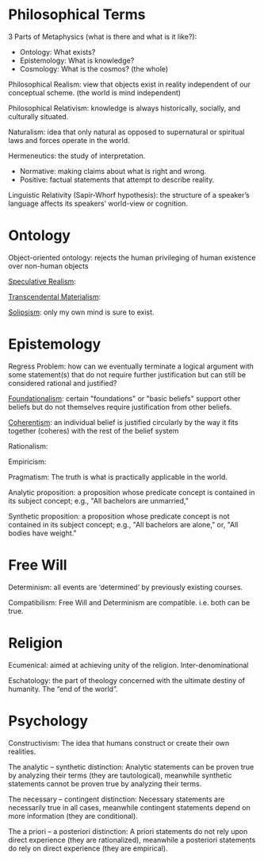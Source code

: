 # Philosophical Terms
3 Parts of Metaphysics (what is there and what is it like?):
* Ontology: What exists?
* Epistemology: What is knowledge?
* Cosmology: What is the cosmos? (the whole)


Philosophical Realism: view that objects exist in reality independent of our conceptual scheme. (the world is mind independent)

Philosophical Relativism: knowledge is always historically, socially, and culturally situated.

Naturalism: idea that only natural as opposed to supernatural or spiritual laws and forces operate in the world.

Hermeneutics: the study of interpretation.

* Normative: making claims about what is right and wrong. 
* Positive: factual statements that attempt to describe reality. 

Linguistic Relativity (Sapir-Whorf hypothesis): the structure of a speaker’s language affects its speakers’ world-view or cognition.

# Ontology

Object-oriented ontology: rejects the human privileging of human existence over non-human objects

[Speculative Realism][1]: 

[Transcendental Materialism][2]:

[Solipsism][3]: only my own mind is sure to exist.

# Epistemology
Regress Problem: how can we eventually terminate a logical argument with some statement(s) that do not require further justification but can still be considered rational and justified?

[Foundationalism][4]: certain "foundations" or "basic beliefs" support other beliefs but do not themselves require justification from other beliefs.

[Coherentism][5]: an individual belief is justified circularly by the way it fits together (coheres) with the rest of the belief system

Rationalism: 

Empiricism:

Pragmatism: The truth is what is practically applicable in the world.

Analytic proposition: a proposition whose predicate concept is contained in its subject concept; e.g., "All bachelors are unmarried," 

Synthetic proposition: a proposition whose predicate concept is not contained in its subject concept; e.g., "All bachelors are alone," or, "All bodies have weight."


# Free Will
Determinism: all events are ‘determined’ by previously existing courses.

Compatibilism: Free Will and Determinism are compatible. i.e. both can be true. 

# Religion
Ecumenical: aimed at achieving unity of the religion. Inter-denominational

Eschatology: the part of theology concerned with the ultimate destiny of humanity. The “end of the world”.

# Psychology
Constructivism: The idea that humans construct or create their own realities. 



The analytic – synthetic distinction: Analytic statements can be proven true by analyzing their terms (they are tautological), meanwhile synthetic statements cannot be proven true by analyzing their terms.

The necessary – contingent distinction: Necessary statements are necessarily true in all cases, meanwhile contingent statements depend on more information (they are conditional).

The a priori – a posteriori distinction: A priori statements do not rely upon direct experience (they are rationalized), meanwhile a posteriori statements do rely on direct experience (they are empirical).


[1]:	https://www.wikiwand.com/en/Speculative_Realism
[2]:	https://www.wikiwand.com/en/Iain_Hamilton_Grant
[3]:	https://www.wikiwand.com/en/Solipsism
[4]:	https://www.wikiwand.com/en/Foundationalism
[5]:	https://www.wikiwand.com/en/Coherentism